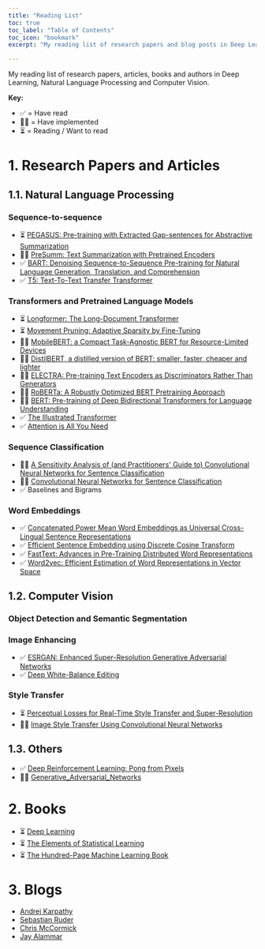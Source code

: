 ```yaml
---
title: "Reading List"
toc: true
toc_label: "Table of Contents"
toc_icon: "bookmark"
excerpt: "My reading list of research papers and blog posts in Deep Learning and AI."

---
```

My reading list of research papers, articles, books and authors in Deep Learning, Natural Language Processing and Computer Vision.

**Key:**
- ✅ = Have read
- 👨‍🔬 = Have implemented
- ⏳ = Reading / Want to read

# 1. Research Papers and Articles
## 1.1. Natural Language Processing
### Sequence-to-sequence
- ⏳ [PEGASUS: Pre-training with Extracted Gap-sentences for Abstractive Summarization](https://ai.googleblog.com/2020/06/pegasus-state-of-art-model-for.html)
- 👨‍🔬 [PreSumm: Text Summarization with Pretrained Encoders](https://github.com/nlpyang/PreSumm)
- ✅ [BART: Denoising Sequence-to-Sequence Pre-training for Natural Language Generation, Translation, and Comprehension](https://arxiv.org/pdf/1910.13461.pdf)
- ✅ [T5: Text-To-Text Transfer Transformer](https://github.com/google-research/text-to-text-transfer-transformer)

### Transformers and Pretrained Language Models
- ⏳ [Longformer: The Long-Document Transformer](https://github.com/allenai/longformer)
- ⏳ [Movement Pruning: Adaptive Sparsity by Fine-Tuning](https://arxiv.org/abs/2005.07683)
- 👨‍🔬 [MobileBERT: a Compact Task-Agnostic BERT for Resource-Limited Devices](https://arxiv.org/abs/2004.02984)
- 👨‍🔬 [DistilBERT, a distilled version of BERT: smaller, faster, cheaper and lighter](https://medium.com/huggingface/distilbert-8cf3380435b5)
- 👨‍🔬 [ELECTRA: Pre-training Text Encoders as Discriminators Rather Than Generators](https://github.com/google-research/electra)
- 👨‍🔬 [RoBERTa: A Robustly Optimized BERT Pretraining Approach](https://arxiv.org/abs/1907.11692)
- 👨‍🔬 [BERT: Pre-training of Deep Bidirectional Transformers for Language Understanding](https://arxiv.org/abs/1810.04805)
- ✅ [The Illustrated Transformer](http://jalammar.github.io/illustrated-transformer/)
- ✅ [Attention is All You Need](https://arxiv.org/abs/1706.03762)

### Sequence Classification
- 👨‍🔬 [A Sensitivity Analysis of (and Practitioners' Guide to) Convolutional Neural Networks for Sentence Classification](https://arxiv.org/abs/1510.03820)
- 👨‍🔬 [Convolutional Neural Networks for Sentence Classification](https://arxiv.org/abs/1408.5882)
- ✅ Baselines and Bigrams

### Word Embeddings
- ✅ [Concatenated Power Mean Word Embeddings as Universal Cross-Lingual Sentence Representations](https://arxiv.org/abs/1803.01400)
- ✅ [Efficient Sentence Embedding using Discrete Cosine Transform](https://arxiv.org/abs/1909.03104)
- ✅ [FastText: Advances in Pre-Training Distributed Word Representations](https://fasttext.cc/docs/en/english-vectors.html)
- ✅ [Word2vec: Efficient Estimation of Word Representations in Vector Space](https://arxiv.org/pdf/1310.4546.pdf)

## 1.2. Computer Vision
### Object Detection and Semantic Segmentation

### Image Enhancing
- ✅ [ESRGAN: Enhanced Super-Resolution Generative Adversarial Networks](https://arxiv.org/abs/1809.00219)
- ✅ [Deep White-Balance Editing](https://arxiv.org/abs/2004.01354)

### Style Transfer
- ⏳ [Perceptual Losses for Real-Time Style Transfer and Super-Resolution](https://arxiv.org/abs/1603.08155)
- 👨‍🔬 [Image Style Transfer Using Convolutional Neural Networks](https://www.cv-foundation.org/openaccess/content_cvpr_2016/papers/Gatys_Image_Style_Transfer_CVPR_2016_paper.pdf)

## 1.3. Others
- ✅ [Deep Reinforcement Learning: Pong from Pixels](http://karpathy.github.io/2016/05/31/rl/)
- 👨‍🔬 [Generative_Adversarial_Networks](https://github.com/chriskhanhtran/CS231n-CV/blob/master/assignment3/Generative_Adversarial_Networks_PyTorch.ipynb)

# 2. Books
- ⏳ [Deep Learning](http://www.deeplearningbook.org/)
- ⏳ [The Elements of Statistical Learning](https://web.stanford.edu/~hastie/Papers/ESLII.pdf)
- ⏳ [The Hundred-Page Machine Learning Book](http://themlbook.com/)

# 3. Blogs
- [Andrej Karpathy](http://karpathy.github.io/)
- [Sebastian Ruder](https://ruder.io/)
- [Chris McCormick](https://mccormickml.com/)
- [Jay Alammar](http://jalammar.github.io/)
